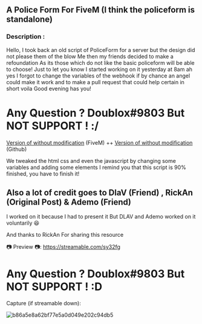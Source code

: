 ## A Police Form For FiveM  (I think the policeform is standalone)

### Description :

Hello, I took back an old script of PoliceForm for a server but the design did not please them of the blow Me then my friends decided to make a refoundation As its those which do not like the basic policeform will be able to choose! Just to let you know I started working on it yesterday at 8am
ah yes I forgot to change the variables of the webhook if by chance an angel could make it work and to make a pull request that could help certain in short voila Good evening has you!


# Any Question ? Doublox#9803 But NOT SUPPORT ! :/


[Version of without modification](https://forum.cfx.re/t/release-application-police-form/1918729) (FiveM)
++
[Version of without modification](https://forum.cfx.re/t/release-application-police-form/1918729) (Github)

We tweaked the html css and even the javascript by changing some variables and adding some elements
I remind you that this script is 90% finished, you have to finish it!

## Also a lot of credit goes to DlaV (Friend) , RickAn (Original Post) & Ademo (Friend)
I worked on it because I had to present it 
But DLAV and Ademo worked on it voluntarily :laughing:

And thanks to RickAn For sharing this resource 

:camera: Preview :camera:: https://streamable.com/sy32fg

# Any Question ? Doublox#9803 But NOT SUPPORT ! :D 


Capture (if streamable down):





![b86a5e8a62bf77e5a0d049e202c94db5](https://user-images.githubusercontent.com/54741305/115491216-d7bcce80-a25f-11eb-98e6-1cf45151a018.jpg)
